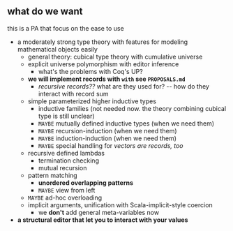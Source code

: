 
## what do we want

this is a PA that focus on the ease to use
* a moderately strong type theory with features for modeling mathematical objects easily
    * general theory: cubical type theory with cumulative universe
    * explicit universe polymorphism with editor inference
        * what's the problems with Coq's UP?
    * **we will implement records with `with` see `PROPOSALS.md`**
        * *recursive records??* what are they used for? -- how do they interact with record sum
    * simple parameterized higher inductive types
        * inductive families (not needed now. the theory combining cubical type is still unclear)
        * `MAYBE` mutually defined inductive types (when we need them)
        * `MAYBE` recursion-induction (when we need them)
        * `MAYBE` induction-induction (when we need them)
        * `MAYBE` special handling for *vectors are records, too*
    * recursive defined lambdas
        * termination checking
        * mutual recursion
    * pattern matching
        * **unordered overlapping patterns**
        * `MAYBE` view from left
    * `MAYBE` ad-hoc overloading
    * implicit arguments, unification with Scala-implicit-style coercion
        * we **don't** add general meta-variables now
* **a structural editor that let you to interact with your values**
